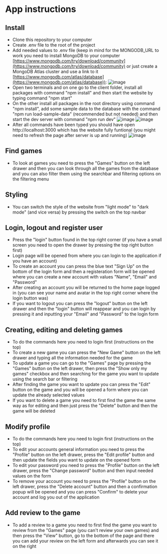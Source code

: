 # App instructions

## Install
* Clone this repository to your computer
* Create .env file to the root of the project
* Add needed values to .env file (keep in mind for the MONGODB_URL to work you need to install MongoDB to your computer [https://www.mongodb.com/try/download/community](https://www.mongodb.com/try/download/community) or just create a MongoDB Atlas cluster and use a link to it [https://www.mongodb.com/atlas/database](https://www.mongodb.com/atlas/database)):
![image](https://user-images.githubusercontent.com/59605589/210981422-df677016-d2d5-4777-9153-15df8f0b6d19.png)
* Open two terminals and on one go to the client folder, install all packages with command "npm install" and then start the website by typing command "npm start"
* On the other install all packages in the root directory using command "npm install", add some sample data to the database with the command "npm run load-sample-data" (recommended but not needed) and then start the dev server with command "npm run dev"
![image](https://user-images.githubusercontent.com/59605589/210988064-2d37ecdc-e45c-4998-a377-613657b88a81.png)
![image](https://user-images.githubusercontent.com/59605589/210989033-52f44dee-8951-48f0-8fad-7541af86272d.png)
* After all commands have been typed you should have open http://localhost:3000 which has the website fully funtional (you might need to refresh the page after server is up and running)
![image](https://user-images.githubusercontent.com/59605589/210993820-bbe6b197-4c13-4ac1-a37e-1a9c5acba16b.png)

## Find games
* To look at games you need to press the "Games" button on the left drawer and then you can look through all the games from the database and you can also filter them using the searchbar and filtering options on the filtering menu

## Styling
* You can switch the style of the website from "light mode" to "dark mode" (and vice versa) by pressing the switch on the top navbar

## Login, logout and register user
* Press the "login" button found in the top right corner (if you have a small screen you need to open the drawer by pressing the top right button first)
* Login page will be opened from where you can login to the application if you have an account)
* To create an account you can press the blue text "Sign Up" on the bottom of the login form and then a registeration form will be opened where you can create a new account with values "Name", "Email" and "Password"
* After creating an account you will be returned to the home page logged in (you can see your name and avatar in the top right corner where the login button was)
* If you want to logout you can press the "logout" button on the left drawer and then the "login" button will reappear and you can login by pressing it and inputting your "Email" and "Password" to the login form

## Creating, editing and deleting games
* To do the commands here you need to login first (instructions on the top)
* To create a new game you can press the "New Game" button on the left drawer and typing all the information needed for the game
* To update a game you can go to the "Games" page by pressing the "Games" button on the left drawer, then press the "Show only my games" checkbox and then searching for the game you want to update using the search bar or filtering
* After finding the game you want to update you can press the "Edit" button on the game and you will be opened a form where you can update the already selected values
* If you want to delete a game you need to first find the game the same way as for editing and then just press the "Delete" button and then the game will be deleted

## Modify profile
* To do the commands here you need to login first (instructions on the top)
* To edit your accounts general information you need to press the "Profile" button on the left drawer, press the "Edit profile" button and then update the fields you want to update on the opened form
* To edit your password you need to press the "Profile" button on the left drawer, press the "Change password" button and then input needed values on the form
* To remove your account you need to press the "Profile" button on the left drawer, press the "Delete account" button and then a confirmation popup will be opened and you can press "Confirm" to delete your account and log you out of the application

## Add review to the game
* To add a review to a game you need to first find the game you want to review from the "Games" page (you can't review your own games) and then press the "View" button, go to the bottom of the page and there you can add your review on the left form and afterwards you can see it on the right
